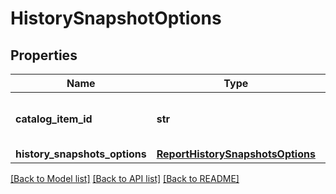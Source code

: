 # HistorySnapshotOptions

## Properties
Name | Type | Description | Notes
------------ | ------------- | ------------- | -------------
**catalog_item_id** | **str** | The Id of the CatalogItem that this HistorySnapshotOptions belongs to. | [optional] 
**history_snapshots_options** | [**ReportHistorySnapshotsOptions**](ReportHistorySnapshotsOptions.md) |  | [optional] 

[[Back to Model list]](../README.md#documentation-for-models) [[Back to API list]](../README.md#documentation-for-api-endpoints) [[Back to README]](../README.md)


